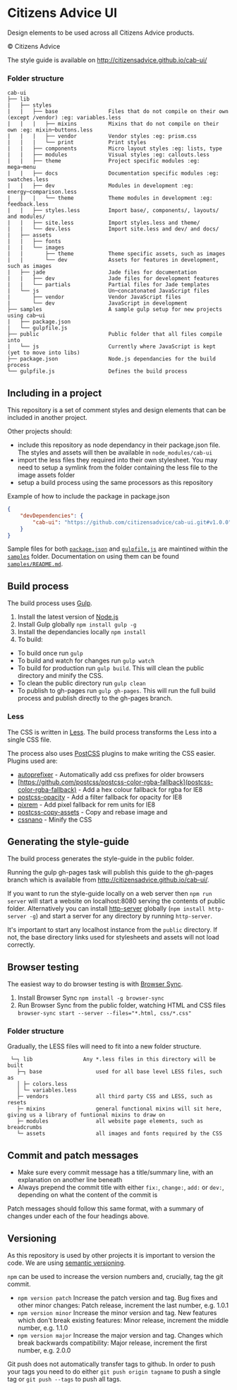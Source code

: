 # Citizens Advice UI

Design elements to be used across all Citizens Advice products.

© Citizens Advice

The style guide is available on http://citizensadvice.github.io/cab-ui/

### Folder structure

```
cab-ui
├── lib
|	├── styles
|	|	├── base                Files that do not compile on their own (except /vendor) :eg: variables.less
|	|	|	├── mixins          Mixins that do not compile on their own :eg: mixin─buttons.less
|	|	|	├── vendor          Vendor styles :eg: prism.css
|	|	|	└── print           Print styles
|	|	├── components          Micro layout styles :eg: lists, type
|	|	├── modules             Visual styles :eg: callouts.less
|	|	├── theme               Project specific modules :eg: mega─menu
|	|	├── docs                Documentation specific modules :eg: swatches.less
|	|	├── dev                 Modules in development :eg: energy─comparison.less
|	|	|	└── theme           Theme modules in development :eg: feedback.less
|	|	├── styles.less         Import base/, components/, layouts/ and modules/
|	|	├── site.less           Import styles.less and theme/
|	|	└── dev.less            Import site.less and dev/ and docs/
|	├── assets
|	|	├── fonts
|	|	└── images
|	|		├── theme			Theme specific assets, such as images
|	|		└── dev				Assets for features in development, such as images
|	├── jade					Jade files for documentation
|	|	├── dev					Jade files for development features
|	|	└── partials			Partial files for Jade templates
|	└── js						Un─concatonated JavaScript files
|		├── vendor				Vendor JavaScript files
|		└── dev					JavaScript in development
├── samples						A sample gulp setup for new projects using cab─ui
|	├── package.json
|	└── gulpfile.js
├── public						Public folder that all files compile into
|	└── js						Currently where JavaScript is kept (yet to move into libs)
├── package.json				Node.js dependancies for the build process
└── gulpfile.js					Defines the build process
```

## Including in a project

This repository is a set of comment styles and design elements that can be included in another project.

Other projects should:

* include this repository as node dependancy in their package.json file.  The styles and assets will then be available in `node_modules/cab-ui`
* import the less files they required into their own stylesheet.  You may need to setup a symlink from the folder containing the less file to the image assets folder
* setup a build process using the same processors as this repository

Example of how to include the package in package.json

```json
{
    "devDependencies": {
        "cab-ui": "https://github.com/citizensadvice/cab-ui.git#v1.0.0",
    }
}
```

Sample files for both [`package.json`](https://github.com/citizensadvice/cab-ui/blob/master/samples/package.json) and [`gulpfile.js`](https://github.com/citizensadvice/cab-ui/blob/master/samples/gulpfile.js) are maintined within the [`samples`](https://github.com/citizensadvice/cab-ui/tree/master/samples) folder. Documentation on using them can be found [`samples/README.md`](https://github.com/citizensadvice/cab-ui/tree/master/samples/README.md).

## Build process

The build process uses [Gulp](http://gulpjs.com/).

1. Install the latest version of [Node.js](https://nodejs.org/en/)
2. Install Gulp globally `npm install gulp -g`
3. Install the dependancies locally `npm install`
4. To build:
  * To build once run `gulp`
  * To build and watch for changes run `gulp watch`
  * To build for production run `gulp build`.  This will clean the public directory and minify the CSS.
  * To clean the public directory run `gulp clean`
  * To publish to gh-pages run `gulp gh-pages`.  This will run the full build process and publish directly to the gh-pages branch.

### Less

The CSS is written in [Less](http://lesscss.org/).  The build process transforms the Less into a single CSS file.

The process also uses [PostCSS](https://github.com/postcss/postcss) plugins to make writing the CSS easier.  Plugins used are:

* [autoprefixer](https://github.com/postcss/autoprefixer) - Automatically add css prefixes for older browsers
* [https://github.com/postcss/postcss-color-rgba-fallback](postcss-color-rgba-fallback) - Add a hex colour fallback for rgba for IE8
* [postcss-opacity](https://github.com/iamvdo/postcss-opacity) - Add a filter fallback for opacity for IE8
* [pixrem](https://github.com/robwierzbowski/node-pixrem) - Add pixel fallback for rem units for IE8
* [postcss-copy-assets](https://github.com/shutterstock/postcss-copy-assets) - Copy and rebase image and
* [cssnano](http://cssnano.co/) - Minify the CSS

## Generating the style-guide

The build process generates the style-guide in the public folder.

Running the gulp gh-pages task will publish this guide to the gh-pages branch which is available from http://citizensadvice.github.io/cab-ui/.

If you want to run the style-guide locally on a web server then `npm run server` will start a website on localhost:8080 serving the contents of public folder.  Alternatively you can install [http-server](https://www.npmjs.com/package/http-server) globally (`npm install http-server -g`) and start a server for any directory by running `http-server`.

It's important to start any localhost instance from the `public` directory. If not, the base directory links used for stylesheets and assets will not load correctly.

## Browser testing

The easiest way to do browser testing is with [Browser Sync](http://www.browsersync.io/).

1. Install Browser Sync `npm install -g browser-sync`
2. Run Browser Sync from the public folder, watching HTML and CSS files `browser-sync start --server --files="*.html, css/*.css"`

### Folder structure

Gradually, the LESS files will need to fit into a new folder structure.

	 └─┐ lib   				Any *.less files in this directory will be built
	   ├─┐ base 				used for all base level LESS files, such as
	   │ ├─ colors.less
	   │ └─ variables.less
	   ├─ vendors				all third party CSS and LESS, such as resets
	   ├─ mixins				general functional mixins will sit here, giving us a library of funtional mixins to draw on
	   ├─ modules				all website page elements, such as breadcrumbs
	   └─ assets				all images and fonts required by the CSS

## Commit and patch messages

* Make sure every commit message has a title/summary line, with an explanation on another line beneath
* Always prepend the commit title with either `fix:`, `change:`, `add:` or `dev:`, depending on what the content of the commit is

Patch messages should follow this same format, with a summary of changes under each of the four headings above.

## Versioning

As this repository is used by other projects it is important to version the code.  We are using [semantic versioning](http://semver.org/).

`npm` can be used to increase the version numbers and, crucially, tag the git commit.

* `npm version patch` Increase the patch version and tag. Bug fixes and other minor changes: Patch release, increment the last number, e.g. 1.0.1
* `npm version minor` Increase the minor version and tag. New features which don't break existing features: Minor release, increment the middle number, e.g. 1.1.0
* `npm version major` Increase the major version and tag. Changes which break backwards compatibility: Major release, increment the first number, e.g. 2.0.0

Git push does not automatically transfer tags to github.  In order to push your tags you need to do either `git push origin tagname` to push a single tag or `git push --tags` to push all tags.

